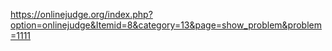 https://onlinejudge.org/index.php?option=onlinejudge&Itemid=8&category=13&page=show_problem&problem=1111
